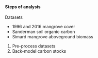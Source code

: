 #### Steps of analysis

Datasets

  - 1996 and 2016 mangrove cover
  - Sanderman soil organic carbon
  - Simard mangrove aboveground biomass
      

  1. Pre-process datasets
  2. Back-model carbon stocks   